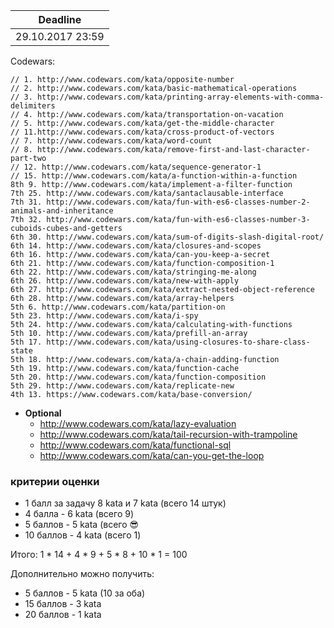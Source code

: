 Deadline         |
-----------------|
29.10.2017 23:59  |

Codewars:

    // 1. http://www.codewars.com/kata/opposite-number 
    // 2. http://www.codewars.com/kata/basic-mathematical-operations
    // 3. http://www.codewars.com/kata/printing-array-elements-with-comma-delimiters
    // 4. http://www.codewars.com/kata/transportation-on-vacation
    // 5. http://www.codewars.com/kata/get-the-middle-character
    // 11.http://www.codewars.com/kata/cross-product-of-vectors
    // 7. http://www.codewars.com/kata/word-count
    // 8. http://www.codewars.com/kata/remove-first-and-last-character-part-two
    // 12. http://www.codewars.com/kata/sequence-generator-1
    // 15. http://www.codewars.com/kata/a-function-within-a-function
    8th 9. http://www.codewars.com/kata/implement-a-filter-function
    7th 25. http://www.codewars.com/kata/santaclausable-interface
    7th 31. http://www.codewars.com/kata/fun-with-es6-classes-number-2-animals-and-inheritance
    7th 32. http://www.codewars.com/kata/fun-with-es6-classes-number-3-cuboids-cubes-and-getters
    6th 30. http://www.codewars.com/kata/sum-of-digits-slash-digital-root/
    6th 14. http://www.codewars.com/kata/closures-and-scopes
    6th 16. http://www.codewars.com/kata/can-you-keep-a-secret
    6th 21. http://www.codewars.com/kata/function-composition-1
    6th 22. http://www.codewars.com/kata/stringing-me-along
    6th 26. http://www.codewars.com/kata/new-with-apply
    6th 27. http://www.codewars.com/kata/extract-nested-object-reference
    6th 28. http://www.codewars.com/kata/array-helpers
    5th 6. http://www.codewars.com/kata/partition-on
    5th 23. http://www.codewars.com/kata/i-spy
    5th 24. http://www.codewars.com/kata/calculating-with-functions
    5th 10. http://www.codewars.com/kata/prefill-an-array
    5th 17. http://www.codewars.com/kata/using-closures-to-share-class-state
    5th 18. http://www.codewars.com/kata/a-chain-adding-function
    5th 19. http://www.codewars.com/kata/function-cache
    5th 20. http://www.codewars.com/kata/function-composition
    5th 29. http://www.codewars.com/kata/replicate-new
    4th 13. https://www.codewars.com/kata/base-conversion/

     
  - __Optional__
     - http://www.codewars.com/kata/lazy-evaluation
     - http://www.codewars.com/kata/tail-recursion-with-trampoline
     - http://www.codewars.com/kata/functional-sql
     - http://www.codewars.com/kata/can-you-get-the-loop
  
  ### критерии оценки
*  1 балл за задачу 8 kata и 7 kata (всего 14 штук)
*  4 балла - 6 kata (всего 9)
*  5 баллов - 5 kata (всего :sunglasses:
*  10 баллов - 4 kata (всего 1)

Итого: 1 * 14 + 4 * 9 + 5 * 8 + 10 * 1 = 100

Дополнительно можно получить:
*  5 баллов - 5 kata (10 за оба)
*  15 баллов - 3 kata
*  20 баллов - 1 kata
